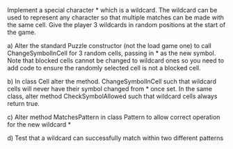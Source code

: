 Implement a special character * which is a wildcard. The wildcard can be used to represent any character so that multiple matches can be made with the same cell. Give the player 3 wildcards in random positions at the start of the game.

a) Alter the standard Puzzle constructor (not the load game one) to call ChangeSymbolInCell for 3 random cells, passing in * as the new symbol. Note that blocked cells cannot be changed to wildcard ones so you need to add code to ensure the randomly selected cell is not a blocked cell.

b) In class Cell alter the method. ChangeSymbolInCell such that wildcard cells will never have their symbol changed from * once set. In the same class, alter method CheckSymbolAllowed such that wildcard cells always return true.

c) Alter method MatchesPattern in class Pattern to allow correct operation for the new wildcard *

d) Test that a wildcard can successfully match within two different patterns